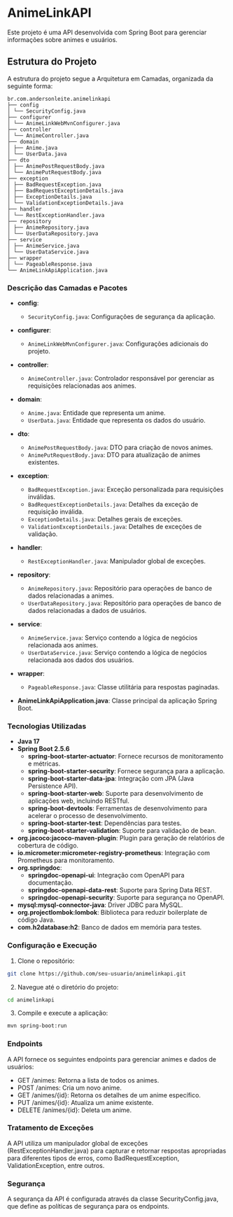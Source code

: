 # AnimeLinkAPI

Este projeto é uma API desenvolvida com Spring Boot para gerenciar informações sobre animes e usuários.

## Estrutura do Projeto

A estrutura do projeto segue a Arquitetura em Camadas, organizada da seguinte forma:

```
br.com.andersonleite.animelinkapi
├── config
│ └── SecurityConfig.java
├── configurer
│ └── AnimeLinkWebMvnConfigurer.java
├── controller
│ └── AnimeController.java
├── domain
│ ├── Anime.java
│ └── UserData.java
├── dto
│ ├── AnimePostRequestBody.java
│ └── AnimePutRequestBody.java
├── exception
│ ├── BadRequestException.java
│ ├── BadRequestExceptionDetails.java
│ ├── ExceptionDetails.java
│ └── ValidationExceptionDetails.java
├── handler
│ └── RestExceptionHandler.java
├── repository
│ ├── AnimeRepository.java
│ └── UserDataRepository.java
├── service
│ ├── AnimeService.java
│ └── UserDataService.java
├── wrapper
│ └── PageableResponse.java
└── AnimeLinkApiApplication.java
```


### Descrição das Camadas e Pacotes

- **config**:
  - `SecurityConfig.java`: Configurações de segurança da aplicação.

- **configurer**:
  - `AnimeLinkWebMvnConfigurer.java`: Configurações adicionais do projeto.

- **controller**:
  - `AnimeController.java`: Controlador responsável por gerenciar as requisições relacionadas aos animes.

- **domain**:
  - `Anime.java`: Entidade que representa um anime.
  - `UserData.java`: Entidade que representa os dados do usuário.

- **dto**:
  - `AnimePostRequestBody.java`: DTO para criação de novos animes.
  - `AnimePutRequestBody.java`: DTO para atualização de animes existentes.

- **exception**:
  - `BadRequestException.java`: Exceção personalizada para requisições inválidas.
  - `BadRequestExceptionDetails.java`: Detalhes da exceção de requisição inválida.
  - `ExceptionDetails.java`: Detalhes gerais de exceções.
  - `ValidationExceptionDetails.java`: Detalhes de exceções de validação.

- **handler**:
  - `RestExceptionHandler.java`: Manipulador global de exceções.

- **repository**:
  - `AnimeRepository.java`: Repositório para operações de banco de dados relacionadas a animes.
  - `UserDataRepository.java`: Repositório para operações de banco de dados relacionadas a dados de usuários.

- **service**:
  - `AnimeService.java`: Serviço contendo a lógica de negócios relacionada aos animes.
  - `UserDataService.java`: Serviço contendo a lógica de negócios relacionada aos dados dos usuários.

- **wrapper**:
  - `PageableResponse.java`: Classe utilitária para respostas paginadas.

- **AnimeLinkApiApplication.java**: Classe principal da aplicação Spring Boot.

### Tecnologias Utilizadas

- **Java 17**
- **Spring Boot 2.5.6**
  - **spring-boot-starter-actuator**: Fornece recursos de monitoramento e métricas.
  - **spring-boot-starter-security**: Fornece segurança para a aplicação.
  - **spring-boot-starter-data-jpa**: Integração com JPA (Java Persistence API).
  - **spring-boot-starter-web**: Suporte para desenvolvimento de aplicações web, incluindo RESTful.
  - **spring-boot-devtools**: Ferramentas de desenvolvimento para acelerar o processo de desenvolvimento.
  - **spring-boot-starter-test**: Dependências para testes.
  - **spring-boot-starter-validation**: Suporte para validação de bean.
- **org.jacoco:jacoco-maven-plugin**: Plugin para geração de relatórios de cobertura de código.
- **io.micrometer:micrometer-registry-prometheus**: Integração com Prometheus para monitoramento.
- **org.springdoc**:
  - **springdoc-openapi-ui**: Integração com OpenAPI para documentação.
  - **springdoc-openapi-data-rest**: Suporte para Spring Data REST.
  - **springdoc-openapi-security**: Suporte para segurança no OpenAPI.
- **mysql:mysql-connector-java**: Driver JDBC para MySQL.
- **org.projectlombok:lombok**: Biblioteca para reduzir boilerplate de código Java.
- **com.h2database:h2**: Banco de dados em memória para testes.


### Configuração e Execução

1. Clone o repositório:
```sh
git clone https://github.com/seu-usuario/animelinkapi.git 
```

2. Navegue até o diretório do projeto:
```sh
cd animelinkapi
```

3. Compile e execute a aplicação:

```sh 
mvn spring-boot:run
```

### Endpoints
A API fornece os seguintes endpoints para gerenciar animes e dados de usuários:

- GET /animes: Retorna a lista de todos os animes.
- POST /animes: Cria um novo anime.
- GET /animes/{id}: Retorna os detalhes de um anime específico.
- PUT /animes/{id}: Atualiza um anime existente.
- DELETE /animes/{id}: Deleta um anime.

### Tratamento de Exceções
A API utiliza um manipulador global de exceções (RestExceptionHandler.java) para capturar e retornar respostas apropriadas para diferentes tipos de erros, como BadRequestException, ValidationException, entre outros.

### Segurança
A segurança da API é configurada através da classe SecurityConfig.java, que define as políticas de segurança para os endpoints.


